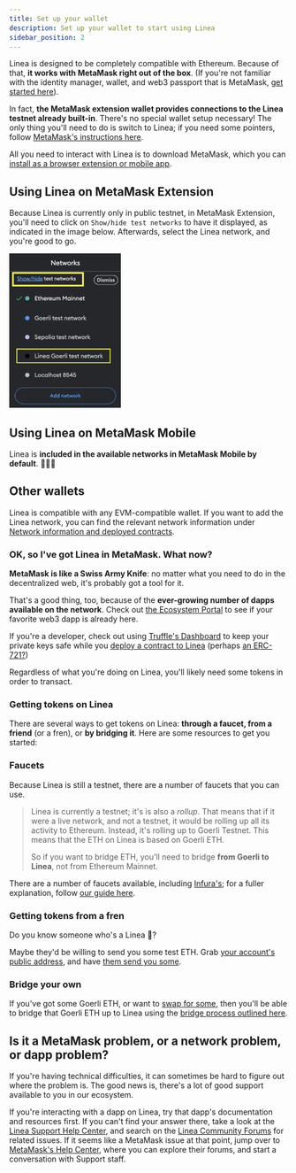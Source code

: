 ```yaml
---
title: Set up your wallet
description: Set up your wallet to start using Linea
sidebar_position: 2
---
```


Linea is designed to be completely compatible with Ethereum. Because of that, **it works with MetaMask right out of the box**. (If you're not familiar with the identity manager, wallet, and web3 passport that is MetaMask, [get started here](https://support.metamask.io/hc/en-us/articles/360015489531)).

In fact, **the MetaMask extension wallet provides connections to the Linea testnet already built-in**. There's no special wallet setup necessary! The only thing you'll need to do is switch to Linea; if you need some pointers, follow [MetaMask's instructions here](https://support.metamask.io/hc/en-us/articles/16367251716251).

All you need to interact with Linea is to download MetaMask, which you can [install as a browser extension or mobile app](https://metamask.io/download/).

## Using Linea on MetaMask Extension

Because Linea is currently only in public testnet, in MetaMask Extension, you'll need to click on `Show/hide test networks` to have it displayed, as indicated in the image below. Afterwards, select the Linea network, and you're good to go.

<div class="text--center">
<img src="./../../static/img/metamaskwallet.png" alt="metamask wallet" width="40%" height="20%"/>
</div>

## Using Linea on MetaMask Mobile

Linea is **included in the available networks in MetaMask Mobile by default**. 💖🦊🚀

## Other wallets

Linea is compatible with any EVM-compatible wallet. If you want to add the Linea network, you can find the relevant network information under [Network information and deployed contracts](../developers/useful-info.md#network-information).

### OK, so I've got Linea in MetaMask. What now?

**MetaMask is like a Swiss Army Knife**: no matter what you need to do in the decentralized web, it's probably got a tool for it.

That's a good thing, too, because of the **ever-growing number of dapps available on the network**. Check out [the Ecosystem Portal](https://goerli.linea.build/explore) to see if your favorite web3 dapp is already here.

If you're a developer, check out using [Truffle's Dashboard](https://trufflesuite.com/blog/introducing-truffle-dashboard/) to keep your private keys safe while you [deploy a contract to Linea](https://docs.linea.build/developers/quickstart/deploy-smart-contract/truffle) (perhaps [an ERC-721?](https://levelup.gitconnected.com/deploy-an-erc-721-contract-on-linea-using-infura-and-truffle-27e5c15c401f))

Regardless of what you're doing on Linea, you'll likely need some tokens in order to transact.

### Getting tokens on Linea

There are several ways to get tokens on Linea: **through a faucet, from a friend** (or a fren), or **by bridging it**. Here are some resources to get you started:

### Faucets

Because Linea is still a testnet, there are a number of faucets that you can use.

> Linea is currently a testnet; it's is also a _rollup_. That means that if it were a live network, and not a testnet, it would be rolling up all its activity to Ethereum. Instead, it's rolling up to Goerli Testnet. This means that the ETH on Linea is based on Goerli ETH.
>
> So if you want to bridge ETH, you'll need to bridge **from Goerli to Linea**, not from Ethereum Mainnet.

There are a number of faucets available, including [Infura's](https://www.infura.io/faucet/linea); for a fuller explanation, follow [our guide here](fund.md).

### Getting tokens from a fren

Do you know someone who's a Linea 🐳?

Maybe they'd be willing to send you some test ETH. Grab [your account's public address](https://support.metamask.io/hc/en-us/articles/360015289512), and have [them send you some](transfer-funds.md).

### Bridge your own

If you've got some Goerli ETH, or want to [swap for some](https://support.metamask.io/hc/en-us/articles/4415426473499-Third-party-swaps-platforms), then you'll be able to bridge that Goerli ETH up to Linea using the [bridge process outlined here](./bridge-funds).

## Is it a MetaMask problem, or a network problem, or dapp problem?

If you're having technical difficulties, it can sometimes be hard to figure out where the problem is. The good news is, there's a lot of good support available to you in our ecosystem.

If you're interacting with a dapp on Linea, try that dapp's documentation and resources first. If you can't find your answer there, take a look at the [Linea Support Help Center](https://support.linea.build), and search on the [Linea Community Forums](https://community.linea.build) for related issues. If it seems like a MetaMask issue at that point, jump over to [MetaMask's Help Center](https://support.metamask.io), where you can explore their forums, and start a conversation with Support staff.
